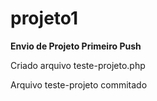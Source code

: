 # projeto1
**Envio de Projeto Primeiro Push**

Criado arquivo teste-projeto.php

Arquivo teste-projeto commitado
